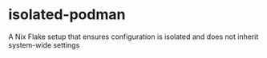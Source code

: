# isolated-podman
A Nix Flake setup that ensures configuration is isolated and does not inherit system-wide settings
